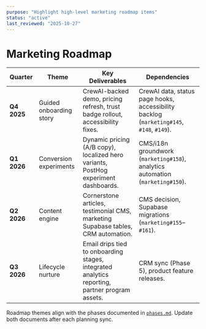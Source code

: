 ```yaml
---
purpose: "Highlight high-level marketing roadmap items"
status: "active"
last_reviewed: "2025-10-27"
---
```


# Marketing Roadmap

| Quarter | Theme | Key Deliverables | Dependencies |
| --- | --- | --- | --- |
| **Q4 2025** | Guided onboarding story | CrewAI-backed demo, pricing refresh, trust badge rollout, accessibility fixes. | CrewAI data, status page hooks, accessibility backlog (`marketing#145`, `#148`, `#149`). |
| **Q1 2026** | Conversion experiments | Dynamic pricing (A/B copy), localized hero variants, PostHog experiment dashboards. | CMS/i18n groundwork (`marketing#158`), analytics automation (`marketing#150`). |
| **Q2 2026** | Content engine | Cornerstone articles, testimonial CMS, marketing Supabase tables, CRM automation. | CMS decision, Supabase migrations (`marketing#155`–`#161`). |
| **Q3 2026** | Lifecycle nurture | Email drips tied to onboarding stages, integrated analytics reporting, partner program assets. | CRM sync (Phase 5), product feature releases. |

Roadmap themes align with the phases documented in [`phases.md`](phases.md). Update both documents after each planning sync.
